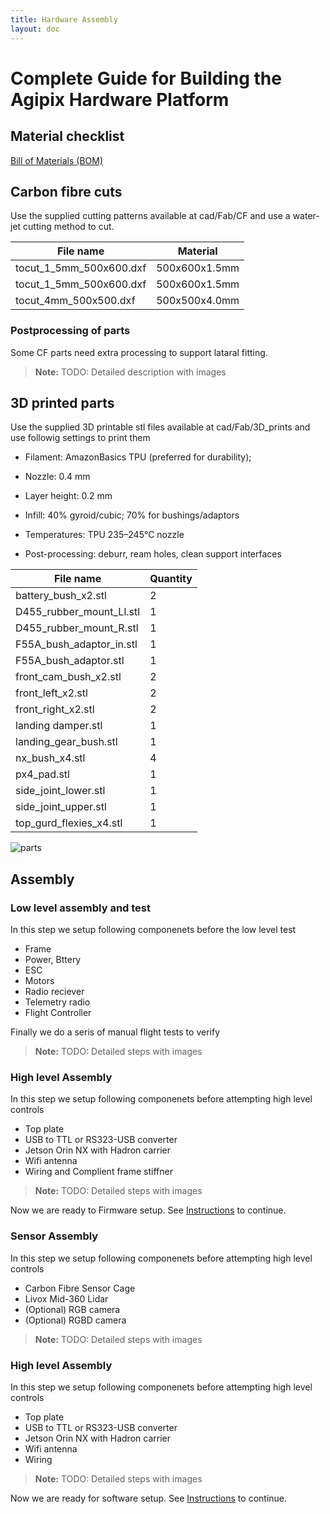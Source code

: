 ```yaml
---
title: Hardware Assembly
layout: doc
---
```


# Complete Guide for Building the Agipix Hardware Platform

## Material checklist

 [Bill of Materials (BOM)](./BOM.md)

## Carbon fibre cuts

Use the supplied cutting patterns available at cad/Fab/CF and use a water-jet cutting method to cut.

| File name                  | Material        |
|---------------------------|-----------------|
| tocut_1_5mm_500x600.dxf   | 500x600x1.5mm   |
| tocut_1_5mm_500x600.dxf   | 500x600x1.5mm   |
| tocut_4mm_500x500.dxf     | 500x500x4.0mm   |

### Postprocessing of parts
Some CF parts need extra processing to support lataral fitting.

> **Note:** TODO: Detailed description with images

## 3D printed parts

Use the supplied 3D printable stl files available at cad/Fab/3D_prints and use followig settings to print them

- Filament: AmazonBasics TPU (preferred for durability);
- Nozzle: 0.4 mm 
- Layer height: 0.2 mm
- Infill: 40% gyroid/cubic; 70% for bushings/adaptors
- Temperatures: TPU 235–245°C nozzle

- Post-processing: deburr, ream holes, clean support interfaces

| File name | Quantity |
|---|---|
| battery_bush_x2.stl | 2 |
| D455_rubber_mount_Ll.stl | 1 |
| D455_rubber_mount_R.stl | 1 |
| F55A_bush_adaptor_in.stl | 1 |
| F55A_bush_adaptor.stl | 1 |
| front_cam_bush_x2.stl | 2 |
| front_left_x2.stl | 2 |
| front_right_x2.stl | 2 |
| landing damper.stl | 1 |
| landing_gear_bush.stl | 1 |
| nx_bush_x4.stl | 4 |
| px4_pad.stl | 1 |
| side_joint_lower.stl | 1 |
| side_joint_upper.stl | 1 |
| top_gurd_flexies_x4.stl | 1 |

![parts](/_assets/images/real/making/carbon_fibre_parts.jpg)

## Assembly

### Low level assembly and test

In this step we setup following componenets before the low level test
- Frame
- Power, Bttery
- ESC
- Motors
- Radio reciever
- Telemetry radio
- Flight Controller

Finally we do a seris of manual flight tests to verify

> **Note:** TODO: Detailed steps with images

### High level Assembly

In this step we setup following componenets before attempting high level controls
- Top plate
- USB to TTL or RS323-USB converter
- Jetson Orin NX with Hadron carrier
- Wifi antenna
- Wiring and Complient frame stiffner 

> **Note:** TODO: Detailed steps with images

Now we are ready to Firmware setup. See [Instructions](./2_flashing_hardware.md) to continue.

### Sensor Assembly

In this step we setup following componenets before attempting high level controls
- Carbon Fibre Sensor Cage
- Livox Mid-360 Lidar
- (Optional) RGB camera
- (Optional) RGBD camera

> **Note:** TODO: Detailed steps with images

### High level Assembly

In this step we setup following componenets before attempting high level controls
- Top plate
- USB to TTL or RS323-USB converter
- Jetson Orin NX with Hadron carrier
- Wifi antenna
- Wiring

> **Note:** TODO: Detailed steps with images

Now we are ready for software setup. See [Instructions](./3_software_setup.md) to continue.


